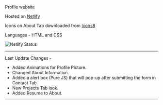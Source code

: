 Profile website

Hosted on [Netlify](https://netlify.app/)

Icons on About Tab downloaded from [Icons8](https://icons8.com/)

Languages - HTML and CSS

![Netlify Status](https://api.netlify.com/api/v1/badges/6812be60-d0dc-4d93-b22b-f1f54abcfca7/deploy-status)

- - - - 
Last Update Changes - 

- Added Animations for Profile Picture.
- Changed About Information.
- Added a alert box (Pure JS) that will pop-up after submitting the form in Contact Tab.
- New Projects Tab look. 
- Added Resume to About.

- - - - 

